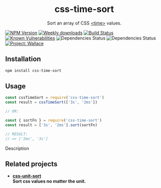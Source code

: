<div align="center">
	<h1>css-time-sort</h1>
	<p>Sort an array of CSS <a href="https://developer.mozilla.org/en-US/docs/Web/CSS/time" rel="noreferrer noopener">&lt;time&gt;</a> values.</p>
</div>

[![NPM Version](https://img.shields.io/npm/v/css-time-sort.svg)](https://www.npmjs.com/package/css-time-sort)
[![Weekly downloads](https://img.shields.io/npm/dw/css-time-sort.svg)](https://www.npmjs.com/package/css-time-sort)
[![Build Status](https://travis-ci.org/bartveneman/css-time-sort.svg?branch=master)](https://travis-ci.org/bartveneman/css-time-sort)
[![Known Vulnerabilities](https://snyk.io/test/github/bartveneman/css-time-sort/badge.svg)](https://snyk.io/test/github/bartveneman/css-time-sort)
![Dependencies Status](https://img.shields.io/david/bartveneman/css-time-sort.svg)
![Dependencies Status](https://img.shields.io/david/dev/bartveneman/css-time-sort.svg)
[![Project: Wallace](https://img.shields.io/badge/Project-Wallace-29c87d.svg)](https://www.projectwallace.com/oss)

## Installation

```sh
npm install css-time-sort
```

## Usage

```js
const cssTimeSort = require('css-time-sort')
const result = cssTimeSort(['3s', '2ms'])

// OR:

const { sortFn } = require('css-time-sort')
const result = ['3s', '2ms'].sort(sortFn)

// RESULT:
// => ['2ms', '3s']
```

Description

## Related projects

- **[css-unit-sort](https://github.com/cssstats/cssstats/tree/master/packages/css-unit-sort)**<br>**Sort css values no matter the unit.**
